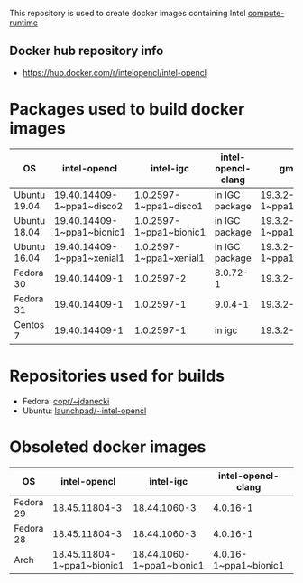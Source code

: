 This repository is used to create docker images containing Intel [compute-runtime](https://github.com/intel/compute-runtime)

## Docker hub repository info

* https://hub.docker.com/r/intelopencl/intel-opencl

# Packages used to build docker images

OS | intel-opencl | intel-igc | intel-opencl-clang | gmmlib
-- | ------------ | ----------| ------------------ | ------ |
Ubuntu 19.04 | 19.40.14409-1\~ppa1\~disco2  | 1.0.2597-1\~ppa1\~disco1  | in IGC package | 19.3.2-1\~ppa1\~disco1  |
Ubuntu 18.04 | 19.40.14409-1\~ppa1\~bionic1 | 1.0.2597-1\~ppa1\~bionic1 | in IGC package | 19.3.2-1\~ppa1\~bionic1 |
Ubuntu 16.04 | 19.40.14409-1\~ppa1\~xenial1 | 1.0.2597-1\~ppa1\~xenial1 | in IGC package | 19.3.2-1\~ppa1\~xenial1 |
Fedora 30    | 19.40.14409-1 | 1.0.2597-2 | 8.0.72-1 | 19.3.2-1 |
Fedora 31    | 19.40.14409-1 | 1.0.2597-1 | 9.0.4-1  | 19.3.2-1 |
Centos 7     | 19.40.14409-1 | 1.0.2597-1 | in igc   | 19.3.2-1 |

# Repositories used for builds

* Fedora: [copr/\~jdanecki](https://copr.fedorainfracloud.org/coprs/jdanecki/intel-opencl)
* Ubuntu: [launchpad/\~intel-opencl](https://launchpad.net/~intel-opencl/+archive/ubuntu/intel-opencl)

# Obsoleted docker images

OS | intel-opencl | intel-igc | intel-opencl-clang | gmmlib
-- | ------------ | ----------| ------------------ | ------ |
Fedora 29 | 18.45.11804-3 | 18.44.1060-3 | 4.0.16-1 | 18.4.348-3 |
Fedora 28 | 18.45.11804-3 | 18.44.1060-3 | 4.0.16-1 | 18.4.348-3 |
Arch | 18.45.11804-1\~ppa1\~bionic1 | 18.44.1060-1\~ppa1\~bionic1 | 4.0.16-1\~ppa1\~bionic1 | 18.4.348-1\~ppa1\~bionic1 |
